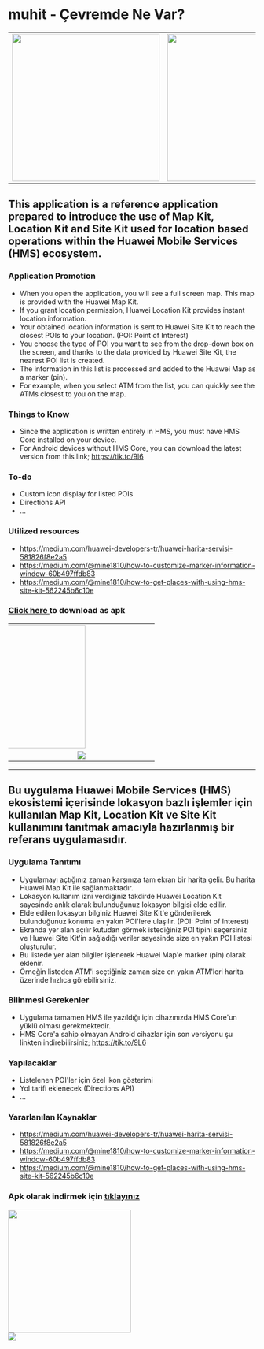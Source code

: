# muhit - Çevremde Ne Var?

<table>
<tr>
<td>
<img src="https://www.yuklio.com/f/zaryl-screenshot_20200624_164647_kodz.org.cevremdenevar.jpg" width="300">
</td>
<td>
<img src="https://www.yuklio.com/f/0SSQ4-screenshot_20200624_164655_kodz.org.cevremdenevar.jpg" width="300">
</td>
<td>
<img src="https://www.yuklio.com/f/oz0P7-screenshot_20200624_164738_kodz.org.cevremdenevar.jpg" width="300">
</td>
</tr>
</table>


## This application is a reference application prepared to introduce the use of Map Kit, Location Kit and Site Kit used for location based operations within the Huawei Mobile Services (HMS) ecosystem.


### Application Promotion

- When you open the application, you will see a full screen map. This map is provided with the Huawei Map Kit.
- If you grant location permission, Huawei Location Kit provides instant location information.
- Your obtained location information is sent to Huawei Site Kit to reach the closest POIs to your location. (POI: Point of Interest)
- You choose the type of POI you want to see from the drop-down box on the screen, and thanks to the data provided by Huawei Site Kit, the nearest POI list is created.
- The information in this list is processed and added to the Huawei Map as a marker (pin).
- For example, when you select ATM from the list, you can quickly see the ATMs closest to you on the map.


### Things to Know
- Since the application is written entirely in HMS, you must have HMS Core installed on your device.
- For Android devices without HMS Core, you can download the latest version from this link; https://tik.to/9l6


### To-do
- Custom icon display for listed POIs
- Directions API
- ...


### Utilized resources
- https://medium.com/huawei-developers-tr/huawei-harita-servisi-581826f8e2a5
- https://medium.com/@mine1810/how-to-customize-marker-information-window-60b497ffdb83
- https://medium.com/@mine1810/how-to-get-places-with-using-hms-site-kit-562245b6c10e


### <a href="https://yadi.sk/d/xsx0CNeHu5bNkQ" target="_blank"> Click here </a> to download as apk

<table width="100%">
    <tbody width="100%">
        <tr style="float:left; width:100%;">
            <td style="float:left; width:50%;">
                <a href="https://appgallery7.huawei.com/#/app/C102351799" target="_blank" style="float:right">
                    <img src="https://huaweimobileservices.com/wp-content/uploads/2020/02/Badge-White-800x240.png" width="250">
                </a>
            </td>
            <td style="float:left; width:50%; text-align:right;" align="right">
                <img src="https://www.yuklio.com/f/ym46M-qr-muhit-ag.png">
            </td>
        </tr>
    </tbody>
</table>

----

## Bu uygulama Huawei Mobile Services (HMS) ekosistemi içerisinde lokasyon bazlı işlemler için kullanılan Map Kit, Location Kit ve Site Kit kullanımını tanıtmak amacıyla hazırlanmış bir referans uygulamasıdır.



### Uygulama Tanıtımı

- Uygulamayı açtığınız zaman karşınıza tam ekran bir harita gelir. Bu harita Huawei Map Kit ile sağlanmaktadır.
- Lokasyon kullanım izni verdiğiniz takdirde Huawei Location Kit sayesinde anlık olarak bulunduğunuz lokasyon bilgisi elde edilir.
- Elde edilen lokasyon bilginiz Huawei Site Kit'e gönderilerek bulunduğunuz konuma en yakın POI'lere ulaşılır. (POI: Point of Interest)
- Ekranda yer alan açılır kutudan görmek istediğiniz POI tipini seçersiniz ve Huawei Site Kit'in sağladığı veriler sayesinde size en yakın POI listesi oluşturulur.
- Bu listede yer alan bilgiler işlenerek Huawei Map'e marker (pin) olarak eklenir.
- Örneğin listeden ATM'i seçtiğiniz zaman size en yakın ATM'leri harita üzerinde hızlıca görebilirsiniz.


### Bilinmesi Gerekenler
- Uygulama tamamen HMS ile yazıldığı için cihazınızda HMS Core'un yüklü olması gerekmektedir.
- HMS Core'a sahip olmayan Android cihazlar için son versiyonu şu linkten indirebilirsiniz; https://tik.to/9L6


### Yapılacaklar
- Listelenen POI'ler için özel ikon gösterimi
- Yol tarifi eklenecek (Directions API)
- ...


### Yararlanılan Kaynaklar
- https://medium.com/huawei-developers-tr/huawei-harita-servisi-581826f8e2a5
- https://medium.com/@mine1810/how-to-customize-marker-information-window-60b497ffdb83
- https://medium.com/@mine1810/how-to-get-places-with-using-hms-site-kit-562245b6c10e


### Apk olarak indirmek için <a href="https://yadi.sk/d/xsx0CNeHu5bNkQ" target="_blank">tıklayınız</a>

<a href="https://appgallery7.huawei.com/#/app/C102351799" target="_blank">
    <img src="https://huaweimobileservices.com/wp-content/uploads/2020/02/Badge-White-800x240.png" width="250">
</a>
<br>
<img src="https://www.yuklio.com/f/ym46M-qr-muhit-ag.png">